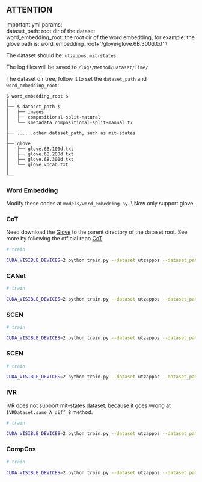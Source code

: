 
## ATTENTION

important yml params: \
dataset_path: root dir of the dataset \
word_embedding_root: the root dir of the word embedding, for example: the glove path is: word_embedding_root+'/glove/glove.6B.300d.txt' \

The dataset should be: `utzappos`, `mit-states`

The log files will be saved to `/logs/Method/Dataset/Time/` 


The dataset dir tree, follow it to set the `dataset_path` and `word_embedding_root`:

```
$ word_embedding_root $
│
├── $ dataset_path $
│   ├── images
│   ├── compositional-split-natural 
│   └── smetadata_compositional-split-manual.t7
│
├── ......other dataset_path, such as mit-states
│
├── glove
│   ├── glove.6B.100d.txt
│   ├── glove.6B.200d.txt
│   ├── glove.6B.300d.txt
│   └── glove_vocab.txt
│
└──
```

### Word Embedding 

Modify these codes at `models/word_embedding.py`. \ 
Now only support glove.


### CoT
Need download the [Glove](https://drive.google.com/drive/folders/1BE2X70eNMIMkGYwhe01HA4c5jixUQdWd?usp=sharing) to the parent directory of the dataset root. 
See more by following the official repo [CoT](https://github.com/HanjaeKim98/CoT)

``` sh
# train

CUDA_VISIBLE_DEVICES=2 python train.py --dataset utzappos --dataset_path /data/sjh/dataset/ut-zappos --word_embedding_root /data/sjh/dataset/ --cfg configs/CoT.yml --batch_size 128 --test_batch_size 64 --splitname compositional-split-natural
```

### CANet
``` sh
# train

CUDA_VISIBLE_DEVICES=2 python train.py --dataset utzappos --dataset_path /data/sjh/dataset/ut-zappos --word_embedding_root /data/sjh/dataset/ --cfg configs/CANet.yml
```

### SCEN
``` sh
# train

CUDA_VISIBLE_DEVICES=2 python train.py --dataset utzappos --dataset_path /data/sjh/dataset/ut-zappos --word_embedding_root /data/sjh/dataset/ --cfg configs/SCEN.yml
```

### SCEN
``` sh
# train

CUDA_VISIBLE_DEVICES=2 python train.py --dataset utzappos --dataset_path /data/sjh/dataset/ut-zappos --word_embedding_root /data/sjh/dataset/ --cfg configs/SCEN.yml
```

### IVR

IVR does not support mit-states dataset, because it goes wrong at `IVRDataset.same_A_diff_B` method. 

``` sh
# train

CUDA_VISIBLE_DEVICES=2 python train.py --dataset utzappos --dataset_path /data/sjh/dataset/ut-zappos --word_embedding_root /data/sjh/dataset/ --cfg configs/ivr.yml
```

### CompCos
``` sh
# train

CUDA_VISIBLE_DEVICES=2 python train.py --dataset utzappos --dataset_path /data/sjh/dataset/ut-zappos --word_embedding_root /data/sjh/dataset/ --cfg configs/CompCos.yml
```


